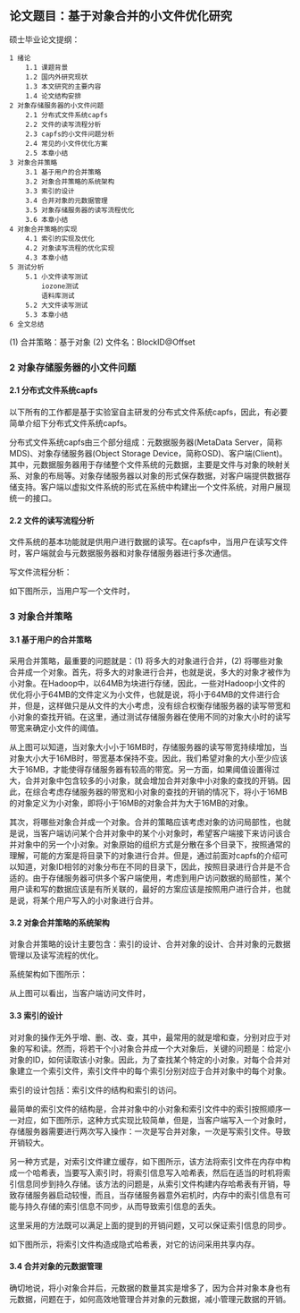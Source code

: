## 论文题目：基于对象合并的小文件优化研究

硕士毕业论文提纲：

```
1 绪论
	1.1 课题背景
	1.2 国内外研究现状
	1.3 本文研究的主要内容
	1.4 论文结构安排
2 对象存储服务器的小文件问题
	2.1 分布式文件系统capfs
	2.2 文件的读写流程分析
	2.3 capfs的小文件问题分析
	2.4 常见的小文件优化方案
	2.5 本章小结
3 对象合并策略
	3.1 基于用户的合并策略
	3.2 对象合并策略的系统架构
	3.3 索引的设计
	3.4 合并对象的元数据管理
	3.5 对象存储服务器的读写流程优化
	3.6 本章小结
4 对象合并策略的实现
	4.1 索引的实现及优化
	4.2 对象读写流程的优化实现
	4.3 本章小结
5 测试分析
	5.1 小文件读写测试
		iozone测试
		语料库测试
	5.2 大文件读写测试
	5.3 本章小结
6 全文总结
```

(1) 合并策略：基于对象
(2) 文件名：BlockID@Offset

### 2 对象存储服务器的小文件问题

#### 2.1 分布式文件系统capfs

以下所有的工作都是基于实验室自主研发的分布式文件系统capfs，因此，有必要简单介绍下分布式文件系统capfs。

分布式文件系统capfs由三个部分组成：元数据服务器(MetaData Server，简称MDS)、对象存储服务器(Object Storage Device，简称OSD)、客户端(Client)。其中，元数据服务器用于存储整个文件系统的元数据，主要是文件与对象的映射关系、对象的布局等。对象存储服务器以对象的形式保存数据，对客户端提供数据存储支持。客户端以虚拟文件系统的形式在系统中构建出一个文件系统，对用户展现统一的接口。

#### 2.2 文件的读写流程分析

文件系统的基本功能就是供用户进行数据的读写。在capfs中，当用户在读写文件时，客户端就会与元数据服务器和对象存储服务器进行多次通信。

写文件流程分析：

如下图所示，当用户写一个文件时，

### 3 对象合并策略

#### 3.1 基于用户的合并策略

采用合并策略，最重要的问题就是：(1) 将多大的对象进行合并，(2) 将哪些对象合并成一个对象。首先，将多大的对象进行合并，也就是说，多大的对象才被作为小对象。在Hadoop中，以64MB为块进行存储，因此，一些对Hadoop小文件的优化将小于64MB的文件定义为小文件，也就是说，将小于64MB的文件进行合并，但是，这样做只是从文件的大小考虑，没有综合权衡存储服务器的读写带宽和小对象的查找开销。在这里，通过测试存储服务器在使用不同的对象大小时的读写带宽来确定小文件的阈值。

从上图可以知道，当对象大小小于16MB时，存储服务器的读写带宽持续增加，当对象大小大于16MB时，带宽基本保持不变。因此，我们希望对象的大小至少应该大于16MB，才能使得存储服务器有较高的带宽。另一方面，如果阈值设置得过大，合并对象中包含较多的小对象，就会增加合并对象中小对象的查找的开销。因此，在综合考虑存储服务器的带宽和小对象的查找的开销的情况下，将小于16MB的对象定义为小对象，即将小于16MB的对象合并为大于16MB的对象。

其次，将哪些对象合并成一个对象。合并的策略应该考虑对象的访问局部性，也就是说，当客户端访问某个合并对象中的某个小对象时，希望客户端接下来访问该合并对象中的另一个小对象。对象原始的组织方式是分散在多个目录下，按照通常的理解，可能的方案是将目录下的对象进行合并。但是，通过前面对capfs的介绍可以知道，对象ID相邻的对象分布在不同的目录下，因此，按照目录进行合并是不合适的。由于存储服务器可供多个客户端使用，考虑到用户访问数据的局部性，某个用户读和写的数据应该是有所关联的，最好的方案应该是按照用户进行合并，也就是说，将某个用户写入的小对象进行合并。

#### 3.2 对象合并策略的系统架构

对象合并策略的设计主要包含：索引的设计、合并对象的设计、合并对象的元数据管理以及读写流程的优化。

系统架构如下图所示：

从上图可以看出，当客户端访问文件时，

#### 3.3 索引的设计

对对象的操作无外乎增、删、改、查，其中，最常用的就是增和查，分别对应于对象的写和读。然而，将若干个小对象合并成一个大对象后，关键的问题是：给定小对象的ID，如何读取该小对象。因此，为了查找某个特定的小对象，对每个合并对象建立一个索引文件，索引文件中的每个索引分别对应于合并对象中的每个对象。

索引的设计包括：索引文件的结构和索引的访问。

最简单的索引文件的结构是，合并对象中的小对象和索引文件中的索引按照顺序一一对应，如下图所示，这种方式实现比较简单，但是，当客户端写入一个对象时，存储服务器需要进行两次写入操作：一次是写合并对象，一次是写索引文件。导致开销较大。

另一种方式是，对索引文件建立缓存，如下图所示，该方法将索引文件在内存中构成一个哈希表，当要写入索引时，将索引信息写入哈希表，然后在适当的时机将索引信息同步到持久存储。该方法的问题是，从索引文件构建内存哈希表有开销，导致存储服务器启动较慢，而且，当存储服务器意外宕机时，内存中的索引信息有可能与持久存储的索引信息不同步，从而导致索引信息的丢失。

这里采用的方法既可以满足上面的提到的开销问题，又可以保证索引信息的同步。

如下图所示，将索引文件构造成隐式哈希表，对它的访问采用共享内存。

#### 3.4 合并对象的元数据管理

确切地说，将小对象合并后，元数据的数量其实是增多了，因为合并对象本身也有元数据，问题在于，如何高效地管理合并对象的元数据，减小管理元数据的开销。
